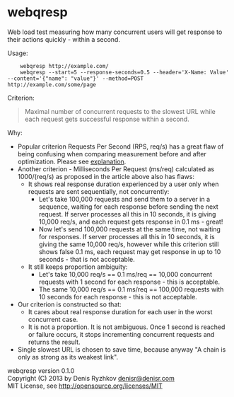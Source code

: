 webqresp
========

Web load test measuring how many concurrent users will get response to their actions quickly - within a second.

Usage:
```
    webqresp http://example.com/
    webqresp --start=5 --response-seconds=0.5 --header='X-Name: Value' --content='{"name": "value"}' --method=POST http://example.com/some/page
```

Criterion:

> Maximal number of concurrent requests to the slowest URL
> while each request gets successful response within a second.

Why:

* Popular criterion Requests Per Second (RPS, req/s) has a great flaw of being confusing when comparing measurement before and after optimization. Please see [explanation](http://www.therailsway.com/2009/1/6/requests-per-second/).
* Another criterion - Milliseconds Per Request (ms/req) calculated as 1000/(req/s) as proposed in the article above also has flaws:
    * It shows real response duration experienced by a user only when requests are sent sequentially, not concurrently:
        * Let's take 100,000 requests and send them to a server in a sequence, waiting for each response before sending the next request. If server processes all this in 10 seconds, it is giving 10,000 req/s, and each request gets response in 0.1 ms - great!
        * Now let's send 100,000 requests at the same time, not waiting for responses. If server processes all this in 10 seconds, it is giving the same 10,000 req/s, however while this criterion still shows false 0.1 ms, each request may get response in up to 10 seconds - that is not acceptable.
    * It still keeps proportion ambiguity:
        * Let's take 10,000 req/s == 0.1 ms/req == 10,000 concurrent requests with 1 second for each response - this is acceptable.
        * The same 10,000 req/s == 0.1 ms/req == 100,000 requests with 10 seconds for each response - this is not acceptable.
* Our criterion is constructed so that:
    * It cares about real response duration for each user in the worst concurrent case.
    * It is not a proportion. It is not ambiguous. Once 1 second is reached or failure occurs, it stops incrementing concurrent requests and returns the result.
* Single slowest URL is chosen to save time, because anyway "A chain is only as strong as its weakest link".

webqresp version 0.1.0  
Copyright (C) 2013 by Denis Ryzhkov <denisr@denisr.com>  
MIT License, see http://opensource.org/licenses/MIT
